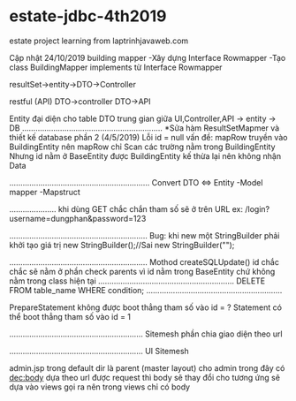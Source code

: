 # estate-jdbc-4th2019
estate project learning from laptrinhjavaweb.com

Cập nhật 24/10/2019 building mapper
-Xây dựng Interface Rowmapper
-Tạo class BuildingMapper implements từ Interface Rowmapper

resultSet->entity->DTO->Controller

restful (API)
DTO->controller
DTO->API

Entity đại diện cho table
DTO trung gian giữa UI,Controller,API -> entity -> DB
...............................................................
*Sửa hàm ResultSetMapmer và thiết kế database phần 2 (4/5/2019)
Lỗi id =  null
vấn đề: mapRow truyền vào BuildingEntity 
		nên mapRow chỉ Scan các trường nằm trong BuildingEntity 
		Nhưng id nằm ở BaseEntity được BuildingEntity kế thừa lại nên không nhận Data
		

...............................................................
Convert DTO <=> Entity
-Model mapper
-Mapstruct

.....................
khi dùng GET chắc chắn tham số sẽ ở trên URL
ex:
/login?username=dungphan&password=123


..............................................................
Bug:
khi new một StringBuilder phải khởi tạo giá trị 
new StringBuilder();//Sai
new StringBuilder("");

..............................................................
Mothod createSQLUpdate()
id chắc chắc sẽ nằm ở phần check parents
vì id nằm trong BaseEntity chứ không nằm trong class hiện tại
.............................................................
DELETE FROM table_name WHERE condition;
.............................................................

PrepareStatement không được boot thẳng tham số vào id =  ?
Statement có thể boot thẳng tham số vào id = 1

............................................................
Sitemesh phần chia giao diện theo url

............................................................
UI Sitemesh

admin.jsp trong default dir là parent (master layout) cho admin
trong đây có <dec:body>
dựa theo url được request thì body sẽ thay đổi cho tương ứng
sẽ dựa vào views gọi ra
nên trong views chỉ có body



























